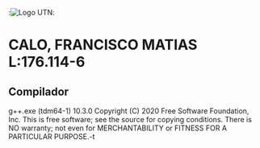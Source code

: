 
:![Logo UTN]([https://upload.wikimedia.org/wikipedia/commons/6/67/UTN_logo.jpg](https://frba.utn.edu.ar/wp-content/uploads/2016/08/logo-utn.ba-horizontal-e1471367724904.jpg) "Logo UTN"):

# CALO, FRANCISCO MATIAS L:176.114-6

## Compilador
g++.exe (tdm64-1) 10.3.0
Copyright (C) 2020 Free Software Foundation, Inc.
This is free software; see the source for copying conditions.  There is NO
warranty; not even for MERCHANTABILITY or FITNESS FOR A PARTICULAR PURPOSE.-t
